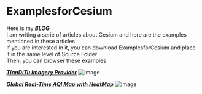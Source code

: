 # ExamplesforCesium
Here is my  [***BLOG***](http://www.cnblogs.com/fuckgiser/)    
I am writing a serie of articles about Cesium and here are the examples mentioned in these articles.   
If you are interested in it, you can download ExamplesforCesium and place it in the same level of Source Folder        
Then, you can browser these examples 

[***TianDiTu Imagery Provider***](https://pasu.github.io/ExamplesforCesium/examples/tianditu.html)
![image](https://github.com/pasu/ExamplesforCesium/master/images/tianditu.png)

[***Global Real-Time AQI Map with HeatMap***](https://pasu.github.io/ExamplesforCesium/examples/aqi.html)
![image](https://github.com/pasu/ExamplesforCesium/master/images/aqi.png)